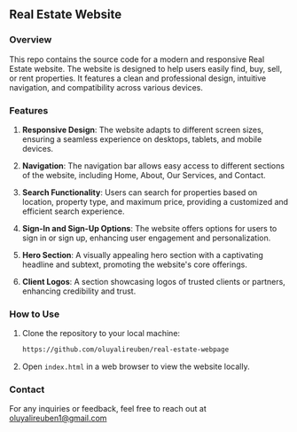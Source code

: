 
## Real Estate Website 

### Overview
This repo contains the source code for a modern and responsive Real Estate website. The website is designed to help users easily find, buy, sell, or rent properties. It features a clean and professional design, intuitive navigation, and compatibility across various devices.


### Features
1. **Responsive Design**: The website adapts to different screen sizes, ensuring a seamless experience on desktops, tablets, and mobile devices.

2. **Navigation**: The navigation bar allows easy access to different sections of the website, including Home, About, Our Services, and Contact.

3. **Search Functionality**: Users can search for properties based on location, property type, and maximum price, providing a customized and efficient search experience.

4. **Sign-In and Sign-Up Options**: The website offers options for users to sign in or sign up, enhancing user engagement and personalization.

5. **Hero Section**: A visually appealing hero section with a captivating headline and subtext, promoting the website's core offerings.

6. **Client Logos**: A section showcasing logos of trusted clients or partners, enhancing credibility and trust.

### How to Use
1. Clone the repository to your local machine:

    ```bash
    https://github.com/oluyalireuben/real-estate-webpage
    ```

2. Open `index.html` in a web browser to view the website locally.





### Contact
For any inquiries or feedback, feel free to reach out at oluyalireuben1@gmail.com

